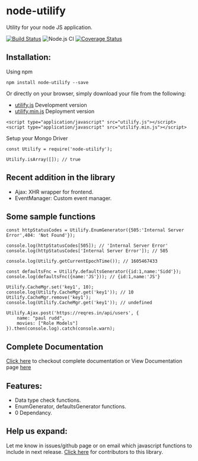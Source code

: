 # node-utilify
Utility for your node JS application.

[![Build Status](https://travis-ci.com/siddhesh321995/node-utilify.svg?branch=main)](https://travis-ci.com/siddhesh321995/node-utilify)
![Node.js CI](https://github.com/siddhesh321995/node-utilify/workflows/Node.js%20CI/badge.svg)
[![Coverage Status](https://coveralls.io/repos/github/siddhesh321995/node-utilify/badge.svg?branch=main)](https://coveralls.io/github/siddhesh321995/node-utilify?branch=main)

## Installation:
Using npm
```
npm install node-utilify --save
```
Or directly on your browser, simply download your file from the following:
- [utilify.js](dist/utilify.js) Development version
- [utilify.min.js](dist/utilify.min.js) Deployment version
```
<script type="application/javascript" src="utilify.js"></script>
<script type="application/javascript" src="utilify.min.js"></script>
```

Setup your Mongo Driver
```
const Utilify = require('node-utilify');

Utilify.isArray([]); // true
```

## Recent addition in the library
- Ajax: XHR wrapper for frontend.
- EventManager: Custom event manager.

## Some sample functions
```
const httpStatusCodes = Utilify.EnumGenerator({505:'Internal Server Error',404: 'Not Found'});

console.log(httpStatusCodes[505]); // 'Internal Server Error'
console.log(httpStatusCodes['Internal Server Error']); // 505
```
```
console.log(Utilify.getCurrentEpochTime()); // 1605467433
```
```
const defaultsFnc = Utilify.defaultsGenerator({id:1,name:'Sidd'});
console.log(defaultsFnc({name:'JS'})); // {id:1,name:'JS'}
```
```
Utilify.CacheMgr.set('key1', 10);
console.log(Utilify.CacheMgr.get('key1')); // 10
Utilify.CacheMgr.remove('key1');
console.log(Utilify.CacheMgr.get('key1')); // undefined
```
```
Utilify.Ajax.post('https://reqres.in/api/users', {
    name: "paul rudd",
    movies: ["Role Models"]
}).then(console.log).catch(console.warn);
```

## Complete Documentation
[Click here](DOCUMENTATION.md) to checkout complete documentation or View Documentation page [here](https://siddhesh321995.github.io/node-utilify/)

## Features:
- Data type check functions.
- EnumGenerator, defaultsGenerator functions.
- 0 Dependancy.

## Help us expand:
Let me know in issues/github page or on email which javascript functions to include in next release.
[Click here](Contributors.md) for contributors to this library.